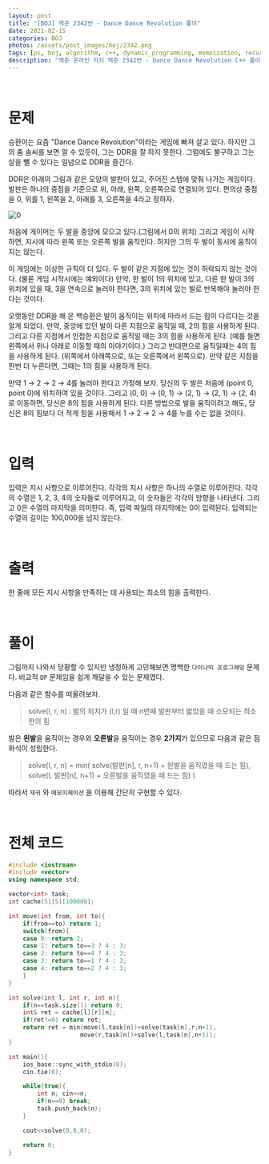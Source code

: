```yaml
---
layout: post
title: "[BOJ] 백준 2342번 - Dance Dance Revolution 풀이"
date: 2021-02-15
categories: BOJ
photos: /assets/post_images/boj/2342.png
tags: [ps, boj, algorithm, c++, dynamic_programming, memoization, recursion]
description: "백준 온라인 저지 백준 2342번 - Dance Dance Revolution C++ 풀이"
---
```


<br>

# 문제

승환이는 요즘 "Dance Dance Revolution"이라는 게임에 빠져 살고 있다. 하지만 그의 춤 솜씨를 보면 알 수 있듯이, 그는 DDR을 잘 하지 못한다. 그럼에도 불구하고 그는 살을 뺄 수 있다는 일념으로 DDR을 즐긴다.

DDR은 아래의 그림과 같은 모양의 발판이 있고, 주어진 스텝에 맞춰 나가는 게임이다. 발판은 하나의 중점을 기준으로 위, 아래, 왼쪽, 오른쪽으로 연결되어 있다. 편의상 중점을 0, 위를 1, 왼쪽을 2, 아래를 3, 오른쪽을 4라고 정하자.

![0](https://www.acmicpc.net/JudgeOnline/upload/201011/ddr.PNG)

처음에 게이머는 두 발을 중앙에 모으고 있다.(그림에서 0의 위치) 그리고 게임이 시작하면, 지시에 따라 왼쪽 또는 오른쪽 발을 움직인다. 하지만 그의 두 발이 동시에 움직이지는 않는다.

이 게임에는 이상한 규칙이 더 있다. 두 발이 같은 지점에 있는 것이 허락되지 않는 것이다. (물론 게임 시작시에는 예외이다) 만약, 한 발이 1의 위치에 있고, 다른 한 발이 3의 위치에 있을 때, 3을 연속으로 눌러야 한다면, 3의 위치에 있는 발로 반복해야 눌러야 한다는 것이다.

오랫동안 DDR을 해 온 백승환은 발이 움직이는 위치에 따라서 드는 힘이 다르다는 것을 알게 되었다. 만약, 중앙에 있던 발이 다른 지점으로 움직일 때, 2의 힘을 사용하게 된다. 그리고 다른 지점에서 인접한 지점으로 움직일 때는 3의 힘을 사용하게 된다. (예를 들면 왼쪽에서 위나 아래로 이동할 때의 이야기이다.) 그리고 반대편으로 움직일때는 4의 힘을 사용하게 된다. (위쪽에서 아래쪽으로, 또는 오른쪽에서 왼쪽으로). 만약 같은 지점을 한번 더 누른다면, 그때는 1의 힘을 사용하게 된다.

만약 1 → 2 → 2 → 4를 눌러야 한다고 가정해 보자. 당신의 두 발은 처음에 (point 0, point 0)에 위치하여 있을 것이다. 그리고 (0, 0) → (0, 1) → (2, 1) → (2, 1) → (2, 4)로 이동하면, 당신은 8의 힘을 사용하게 된다. 다른 방법으로 발을 움직이려고 해도, 당신은 8의 힘보다 더 적게 힘을 사용해서 1 → 2 → 2 → 4를 누를 수는 없을 것이다.

<br>

# 입력

입력은 지시 사항으로 이루어진다. 각각의 지시 사항은 하나의 수열로 이루어진다. 각각의 수열은 1, 2, 3, 4의 숫자들로 이루어지고, 이 숫자들은 각각의 방향을 나타낸다. 그리고 0은 수열의 마지막을 의미한다. 즉, 입력 파일의 마지막에는 0이 입력된다. 입력되는 수열의 길이는 100,000을 넘지 않는다.

<br>

# 출력

한 줄에 모든 지시 사항을 만족하는 데 사용되는 최소의 힘을 출력한다.

<br>

# 풀이

그림까지 나와서 당황할 수 있지만 냉정하게 고민해보면 명백한 `다이나믹 프로그래밍` 문제다. 비교적 `DP` 문제임을 쉽게 깨달을 수 있는 문제였다.

다음과 같은 함수를 떠올려보자.

> solve(l, r, n) : 발의 위치가 (l,r) 일 때 n번째 발판부터 밟았을 때 소모되는 최소한의 힘

발은 **왼발**을 움직이는 경우와 **오른발**을 움직이는 경우 **2가지**가 있으므로 다음과 같은 점화식이 성립한다.

> solve(l, r, n) = min( solve(발판[n], r, n+1) + 왼발을 움직였을 때 드는 힘), solve(l, 발판[n], n+1) + 오른발을 움직였을 때 드는 힘) )

따라서 `재귀` 와 `메모이제이션` 을 이용해 간단히 구현할 수 있다.

<br>

# 전체 코드

```c++
#include <iostream>
#include <vector>
using namespace std;

vector<int> task;
int cache[5][5][100000];

int move(int from, int to){
    if(from==to) return 1;
    switch(from){
    case 0: return 2;
    case 1: return to==3 ? 4 : 3;
    case 2: return to==4 ? 4 : 3;
    case 3: return to==1 ? 4 : 3;
    case 4: return to==2 ? 4 : 3;
    }
}

int solve(int l, int r, int n){
    if(n==task.size()) return 0;
    int& ret = cache[l][r][n];
    if(ret!=0) return ret;
    return ret = min(move(l,task[n])+solve(task[n],r,n+1),
                    move(r,task[n])+solve(l,task[n],n+1));
}

int main(){
    ios_base::sync_with_stdio(0);
    cin.tie(0);

    while(true){
        int n; cin>>n;
        if(n==0) break;
        task.push_back(n);
    }

    cout<<solve(0,0,0);

    return 0;
}
```
